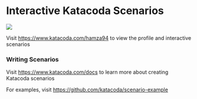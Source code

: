 # Interactive Katacoda Scenarios

[![](http://shields.katacoda.com/katacoda/hamza94/count.svg)](https://www.katacoda.com/hamza94 "Get your profile on Katacoda.com")

Visit https://www.katacoda.com/hamza94 to view the profile and interactive scenarios

### Writing Scenarios
Visit https://www.katacoda.com/docs to learn more about creating Katacoda scenarios

For examples, visit https://github.com/katacoda/scenario-example
